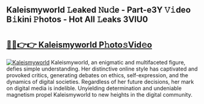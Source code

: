 ## Kaleismyworld 𝙻eaked 𝙽u𝚍e - Part-e3Y 𝚅𝚒deo B𝚒kini 𝙿hotos - Hot All 𝙻eaks 3VlU0

# <h2><a href="http://ld5gj4j.urlbe.top/?page=Kaleismyworld">🔗🔗👉👉 Kaleismyworld P𝚑oto𝚜Vid𝚎o</a></h2>

[![Kaleismyworld](https://i.imgur.com/eBuTRDB.gif)](http://ld5gj4j.urlbe.top/?page=Kaleismyworld)
Kaleismyworld, an enigmatic and multifaceted figure, defies simple understanding. Her distinctive online style has captivated and provoked critics, generating debates on ethics, self-expression, and the dynamics of digital societies. Regardless of her future decisions, her mark on digital media is indelible. Unyielding determination and undeniable magnetism propel Kaleismyworld to new heights in the digital community.

